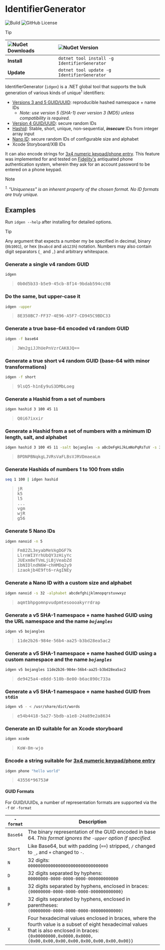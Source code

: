 # IdentifierGenerator

![Build](https://img.shields.io/github/actions/workflow/status/abock/idgen/build.yml)
![GitHub License](https://img.shields.io/github/license/abock/idgen)

> [!TIP]
> | ![NuGet Downloads](https://img.shields.io/nuget/dt/IdentifierGenerator) | ![NuGet Version](https://img.shields.io/nuget/v/IdentifierGenerator) |
> |:--|:--|
> | **Install** | `dotnet tool install -g IdentifierGenerator` |
> | **Update** | `dotnet tool update -g IdentifierGenerator`|

IdentifierGenerator (`idgen`) is a .NET global tool that supports the bulk generation of various kinds of unique<sup>1</sup> identifiers:

* [Versions 3 and 5 GUID/UUID](https://en.wikipedia.org/wiki/Universally_unique_identifier#Versions_3_and_5_(namespace_name-based)): reproducible hashed namespace + name IDs
  * _Note: use version 5 (SHA-1) over version 3 (MD5) unless compatibility is required._
* [Version 4 GUID/UUID](https://en.wikipedia.org/wiki/Universally_unique_identifier#Version_4_(random)): secure random IDs
* [Hashid](https://hashids.org/): Stable, short, unique, non-sequential, **_insecure_** IDs from integer array input
* [Nano ID](https://zelark.github.io/nano-id-cc/): secure random IDs of configurable size and alphabet
* Xcode Storyboard/XIB IDs

It can also encode strings for [3x4 numeric keypad/phone entry][phonewords]. This feature was implemented for and tested on [Fidelity's](https://www.fidelity.com/) antiquated phone authentication system, wherein they ask for an account password to be entered on a phone keypad.

> [!NOTE]
>
> _<sup>1.</sup> "Uniqueness" is an inherent property of the chosen format. No ID formats are truly unique._

## Examples
Run `idgen --help` after installing for detailed options.

> [!TIP]
> Any argument that expects a number my be specified in decimal, binary (`0b1001`), or hex (`0xabcd` and `ab123h`) notation. Numbers may also contain digit separators (`_` and `,`) and arbitrary whitespace.

### Generate a single v4 random GUID
```bash
idgen
```
> <pre>
> 0b0d5b33-b5e9-45cb-8f14-9bdab594cc98
> </pre>

### Do the same, but upper-case it
```bash
idgen -upper
```
> <pre>
> 8E350BC7-FF37-4E96-A5F7-CD945C9BDC33
> </pre>

### Generate a true base-64 encoded v4 random GUID
```bash
idgen -f base64
```
> <pre>
> JWn2giJJhUePnVzrCAK8JQ==
> </pre>

### Generate a true short v4 random GUID (base-64 with minor transformations)
```bash
idgen -f short
```
> <pre>
> 9lsQ5-h1nEy9uS3DMbLoeg
> </pre>

### Generate a Hashid from a set of numbers
```bash
idgen hashid 3 100 45 11
```
> <pre>
> Q0i67ixxir
> </pre>

### Generate a Hashid from a set of numbers with a minimum ID length, salt, and alphabet
```bash
idgen hashid 3 100 45 11 -salt bojangles -a aBcDeFgHiJkLmNoPqRsTuV -s 32
```
> <pre>
> BPDNPBNqkgLJVRsVaFLBsVJRVDmaeaLm
> </pre>

### Generate Hashids of numbers 1 to 100 from stdin
```bash
seq 1 100 | idgen hashid
```
> <pre>
> jR
> k5
> l5
> ...
> vgm
> wjR
> g56
> </pre>

### Generate 5 Nano IDs
```bash
idgen nanoid -n 5
```
> <pre>
> Fm82ZL3eyabMeVAgDGF7k
> LlrnWI3YrhUbQY3zHiyYc
> JUExm8eTVmLjLBjVeabZd
> 1bNIDlndN6W~chHMDq2y9
> izaokjb4E9ft6~rAgINEy
> </pre>

### Generate a Nano ID with a custom size and alphabet
```bash
idgen nanoid -s 32 -alphabet abcdefghijklmnopqrstuvwxyz
```
> <pre>
> aqmtbhpgomnpvudpmtesoooakyrrdrap
> </pre>

### Generate a v5 SHA-1 namespace + name hashed GUID using the URL namespace and the name _`bojangles`_
```bash
idgen v5 bojangles
```
> <pre>
> 11de2b26-984e-56b4-aa25-b3bd28ea5ac2
> </pre>

### Generate a v5 SHA-1 namespace + name hashed GUID using a custom namespace and the name _`bojangles`_
```bash
idgen v5 bojangles 11de2b26-984e-56b4-aa25-b3bd28ea5ac2
```
> <pre>
> de9425a4-e8dd-510b-8e00-b6ac890c733a
> </pre>

### Generate a v5 SHA-1 namespace + name hashed GUID from `stdin`

```bash
idgen v5 - < /usr/share/dict/words
```
> <pre>
> e54b4418-5a27-5bdb-a1e8-24a89e2a8634
> </pre>

### Generate an ID suitable for an Xcode storyboard
```bash
idgen xcode
```
> <pre>
> KoW-8m-wjo
> </pre>

### Encode a string suitable for [3x4 numeric keypad/phone entry][phonewords]
```bash
idgen phone "hello world"
```
> <pre>
> 43556*96753#
> </pre>

#### GUID Formats
For GUID/UUIDs, a number of representation formats are supported via the `-f` or `-format`

| `-format` | Description |
| --------------- | ----------- |
| `Base64` | The binary representation of the GUID encoded in base 64. _This format ignores the `-upper` option if specified._ |
| `Short` | Like Base64, but with padding (`==`) stripped, `/` changed to `_`, and `+` changed to `-`. |
| `N` | 32 digits:<br>`00000000000000000000000000000000` |
| `D` | 32 digits separated by hyphens:<br>`00000000-0000-0000-0000-000000000000` |
| `B` | 32 digits separated by hyphens, enclosed in braces:<br>`{00000000-0000-0000-0000-000000000000}` |
| `P` | 32 digits separated by hyphens, enclosed in parentheses:<br>`(00000000-0000-0000-0000-000000000000)` |
| `X` | Four hexadecimal values enclosed in braces, where the fourth value is a subset of eight hexadecimal values that is also enclosed in braces:<br>`{0x00000000,0x0000,0x0000,{0x00,0x00,0x00,0x00,0x00,0x00,0x00,0x00}}` |

[phonewords]: https://en.wikipedia.org/wiki/Telephone_keypad